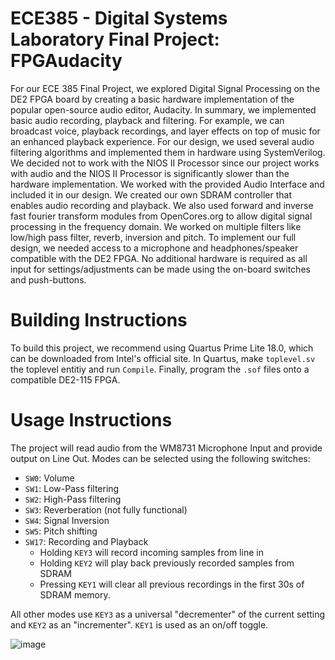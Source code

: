 # ECE385 - Digital Systems Laboratory Final Project: FPGAudacity

For our ECE 385 Final Project, we explored Digital Signal Processing on the DE2 FPGA board by creating a basic hardware implementation of the popular open-source audio editor, Audacity. In summary, we implemented basic audio recording, playback and filtering. For example, we can broadcast voice, playback recordings, and layer effects on top of music for an enhanced playback experience.
For our design, we used several audio filtering algorithms and implemented them in hardware using SystemVerilog. We decided not to work with the NIOS II Processor since our project works with audio and the NIOS II Processor is significantly slower than the hardware implementation. We worked with the provided Audio Interface and included it in our design. We created our own SDRAM controller that enables audio recording and playback. We also used forward and inverse fast fourier transform modules from OpenCores.org to allow digital signal processing in the frequency domain. We worked on multiple filters like low/high pass filter, reverb, inversion and pitch.
To implement our full design, we needed access to a microphone and headphones/speaker compatible with the DE2 FPGA. No additional hardware is required as all input for settings/adjustments can be made using the on-board switches and push-buttons.

# Building Instructions

To build this project, we recommend using Quartus Prime Lite 18.0, which can be downloaded from Intel's official site. In Quartus, make `toplevel.sv` the toplevel entitiy and run `Compile`. Finally, program the `.sof` files onto a compatible DE2-115 FPGA.

# Usage Instructions

The project will read audio from the WM8731 Microphone Input and provide output on Line Out. Modes can be selected using the following switches:
- `SW0`: Volume
- `SW1`: Low-Pass filtering
- `SW2`: High-Pass filtering
- `SW3`: Reverberation (not fully functional)
- `SW4`: Signal Inversion
- `SW5`: Pitch shifting
- `SW17`: Recording and Playback
  - Holding `KEY3` will record incoming samples from line in
  - Holding `KEY2` will play back previously recorded samples from SDRAM
  - Pressing `KEY1` will clear all previous recordings in the first 30s of SDRAM memory.
  
All other modes use `KEY3` as a universal "decrementer" of the current setting and `KEY2` as an "incrementer". `KEY1` is used as an on/off toggle.


![image](https://i.gyazo.com/162e5b1d1189f6a7ff9d0a8a1de7c3bf.png)
